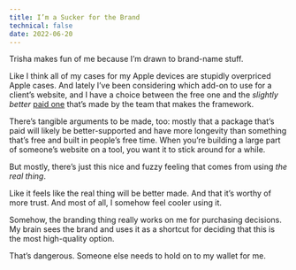 ```yaml
---
title: I’m a Sucker for the Brand
technical: false
date: 2022-06-20
---
```


Trisha makes fun of me because I’m drawn to brand-name stuff. 

Like I think all of my cases for my Apple devices are stupidly overpriced Apple cases. And lately I’ve been considering which add-on to use for a client’s website, and I have a choice between the free one and the _slightly better_ [paid one](https://nova.laravel.com) that’s made by the team that makes the framework. 

There’s tangible arguments to be made, too: mostly that a package that’s paid will likely be better-supported and have more longevity than something that’s free and built in people’s free time. When you’re building a large part of someone’s website on a tool, you want it to stick around for a while. 

But mostly, there’s just this nice and fuzzy feeling that comes from using _the real thing_.  

Like it feels like the real thing will be better made. And that it’s worthy of more trust. And most of all, I somehow feel cooler using it. 

Somehow, the branding thing really works on me for purchasing decisions. My brain sees the brand and uses it as a shortcut for deciding that this is the most high-quality option. 

That’s dangerous. Someone else needs to hold on to my wallet for me. 